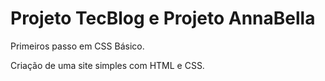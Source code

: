 # Projeto TecBlog e Projeto AnnaBella

Primeiros passo em CSS Básico.

Criação de uma site simples com HTML e CSS.
